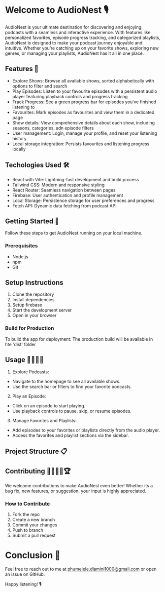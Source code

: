 # Welcome to AudioNest 🎙️
AudioNest is your ultimate destination for discovering and enjoying podcasts with a seamless and interactive experience. With features like personalized favorites, episode progress tracking, and categorized playlists, AudioNest is designed to make your podcast journey enjoyable and intuitive. Whether you’re catching up on your favorite shows, exploring new genres, or managing your playlists, AudioNest has it all in one place.

## Features 🌟
- Explore Shows: Browse all available shows, sorted alphabetically with options to filter and search
- Play Episodes: Listen to your favourite episodes with a persistent audio player featuring playback controls and progress tracking
- Track Progress: See a green progress bar for episodes you've finished listening to
- Favourites: Mark episodes as favourites and view them in a dedicated page
- Show details: View comprehensive details about each show, including seasons, categories, adn episode filters
- User management: Login, manage your profile, and reset your listening history
- Local storage integration: Persists favourites and listening progress locally

## Techologies Used 🛠️
- React with Vite: Lightning-fast development and build process
- Tailwind CSS: Modern and responsive styling
- React Router: Seamless navigation between pages
- Firebase: User authentication and profile management
- Local Storage: Persistence storage for user preferences and progress
- Fetch API: Dynamic data fetching from podcast API

## Getting Started 🚀
Follow these steps to get AudioNest running on your local machine.

### Prerequisites 
- Node.js
- npm
- Git
  
## Setup Instructions 
1. Clone the repository
2. Install dependencies
3. Setup firebase
4. Start the development server
5. Open in your browser

### Build for Production
To build the app for deployment:
The production build will be available in hte 'dist' folder

## Usage 👩🏻‍💻📜

1. Explore Podcasts:
- Navigate to the homepage to see all available shows.
- Use the search bar or filters to find your favorite podcasts.
  
2. Play an Episode:
- Click on an episode to start playing.
- Use playback controls to pause, skip, or resume episodes.
  
3. Manage Favorites and Playlists:
- Add episodes to your favorites or playlists directly from the audio player.
- Access the favorites and playlist sections via the sidebar.

## Project Structure 📋

## Contributing 🫱🏼‍🫲🏽🏆
We welcome contributions to make AudioNest even better! Whether its a bug fix, new features, or suggestion, your input is highly appreciated. 

### How to Contribute
1. Fork the repo
2. Create a new branch
3. Commit your changes
4. Push to branch 
5. Submit a pull request

# Conclusion 🌟
Feel free to reach out to me at phumelele.dlamini1000@gmail.com or open an issue on GitHub.

Happy listening! 🎙️
